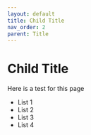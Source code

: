 ```yaml
---
layout: default
title: Child Title
nav_order: 2
parent: Title
---
```


# Child Title
Here is a test for this page

- List 1
- List 2
- List 3
- List 4
